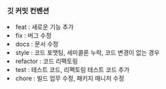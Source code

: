 ### 깃 커밋 컨벤션

<li>feat : 새로운 기능 추가</li>
<li>fix : 버그 수정</li>
<li>docs : 문서 수정</li>
<li>style : 코드 포맷팅, 세미콜론 누락, 코드 변경이 없는 경우</li>
<li>refactor : 코드 리펙토링</li>
<li>test : 테스트 코드, 리펙토링 테스트 코드 추가</li>
<li>chore : 빌드 업무 수정, 패키지 매니저 수정</li>
